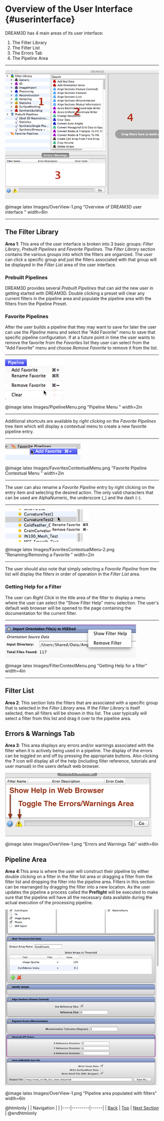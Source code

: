 Overview of the User Interface {#userinterface}
=========

DREAM3D has 4 main areas of its user interface:

1. The Filter Library
2. The Filter List
3. The Errors Tab
4. The Pipeline Area

------

![Overview of DREAM3D user interface](Images/OverView-1.png)

@image latex Images/OverView-1.png "Overview of DREAM3D user interface " width=6in

------

## The Filter Library
  **Area 1**: This area of the user interface is broken into 3 basic groups: _Filter Library_, _Prebuilt Pipelines_ and _Favorite Pipelines_. The _Filter Library_ section contains the various groups into which  the filters are organized. The user can click a specific group and just the filters associated with that group will be displayed in the _Filter List_ area of the user interface. 

### Prebuilt Pipelines ##
DREAM3D provides several _Prebuilt Pipelines_ that can aid the new user in getting started with DREAM3D. Double clicking a preset will clear any current filters in the pipeline area and populate the pipeline area with the filters from the Pipeline Preset. 

### Favorite Pipelines ##
After the user builds a pipeline that they may want to save for later the user can use the _Pipeline_ menu and select the "Add Favorite" menu to save that specific pipeline configuration. If at a future point in time the user wants to remove the favorite from the _Favorites_ list they user can select from the "Add Favorite" menu and choose *Remove Favorite* to remove it from the list.

--------------

![Pipeline Menu](Images/PipelineMenu.png)

@image latex Images/PipelineMenu.png "Pipeline Menu " width=2in

--------------

 Additional shortcuts are available by _right clicking_ on the *Favorite Pipelines* tree item which will display a contextual menu to create a new favorite pipeline entry. 

--------------

![Favorite Pipeline Contextual Menu](Images/FavoritesContextualMenu.png)

@image latex Images/FavoritesContextualMenu.png "Favorite Pipeline Contextual Menu " width=2in

--------------

The user can also rename a _Favorite Pipeline_ entry by right clicking on the entry item and selecting the desired action. The only valid characters that can be used are AlphaNumeric, the underscore (_) and the dash (-).

--------------

![Renaming/Removing a Favorite](Images/FavoritesContextualMenu-2.png)

@image latex Images/FavoritesContextualMenu-2.png "Renaming/Removing a Favorite " width=2in

--------------

The user should also note that simply selecting a _Favorite Pipeline_ from the list will display the filters in order of operation in the *Filter List* area.

### Getting Help for a Filter ###
The user can _Right Click_ in the title area of the filter to display a menu where the user can select the "Show Filter Help" menu selection. The user's default web browser will be opened to the page containing the documentation for the current filter.


--------------

![Getting Help for a filter](Images/FilterContextMenu.png)

@image latex Images/FilterContextMenu.png "Getting Help for a filter" width=4in

--------------

## Filter List
  **Area 2**: This section lists the filters that are associated with a specific group that is selected in the _Filter Library_ area. If the _Filter Library_ is itself selected, then all filters will be shown in this list. The user typically will select a filter from this list and drag it over to the pipeline area.


##  Errors & Warnings Tab
 **Area 3**: This area displays any errors and/or warnings associated with the filter when it is actively being used in a pipeline. The display of the errors can be toggled on and off by pressing the appropriate buttons. Also clicking the **?** icon will display all of the help (including filter reference, tutorials and user manual) in the users default web browser.

![Errors and Warnings Tab](Images/OverView-2.png)

@image latex Images/OverView-1.png "Errors and Warnings Tab" width=6in


## Pipeline Area
  **Area 4**:This area is where the user will construct their pipeline by either double clicking on a filter in the filter list area or dragging a filter from the filter list and dropping the filter into the pipeline area. Filters in this section can be rearranged by dragging the filter into a new location. As the user updates the pipeline a process called the **Preflight** will be executed to make sure that the pipeline will have all the necessary data available during the actual execution of the processing pipeline.

![Pipeline area populated with filters](Images/OverView-3.png)

@image latex Images/OverView-1.png "Pipeline area populated with filters" width=6in

@htmlonly
|   | Navigation |    |
|----|---------|------|
| [Back](supportedfileformats.html) | [Top](usermanual.html) | [Next Section](creatingpipeline.html) |
@endhtmlonly